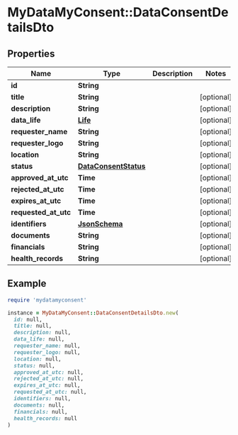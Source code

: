 # MyDataMyConsent::DataConsentDetailsDto

## Properties

| Name | Type | Description | Notes |
| ---- | ---- | ----------- | ----- |
| **id** | **String** |  |  |
| **title** | **String** |  | [optional] |
| **description** | **String** |  | [optional] |
| **data_life** | [**Life**](Life.md) |  | [optional] |
| **requester_name** | **String** |  | [optional] |
| **requester_logo** | **String** |  | [optional] |
| **location** | **String** |  | [optional] |
| **status** | [**DataConsentStatus**](DataConsentStatus.md) |  | [optional] |
| **approved_at_utc** | **Time** |  | [optional] |
| **rejected_at_utc** | **Time** |  | [optional] |
| **expires_at_utc** | **Time** |  | [optional] |
| **requested_at_utc** | **Time** |  | [optional] |
| **identifiers** | [**JsonSchema**](JsonSchema.md) |  | [optional] |
| **documents** | **String** |  | [optional] |
| **financials** | **String** |  | [optional] |
| **health_records** | **String** |  | [optional] |

## Example

```ruby
require 'mydatamyconsent'

instance = MyDataMyConsent::DataConsentDetailsDto.new(
  id: null,
  title: null,
  description: null,
  data_life: null,
  requester_name: null,
  requester_logo: null,
  location: null,
  status: null,
  approved_at_utc: null,
  rejected_at_utc: null,
  expires_at_utc: null,
  requested_at_utc: null,
  identifiers: null,
  documents: null,
  financials: null,
  health_records: null
)
```

